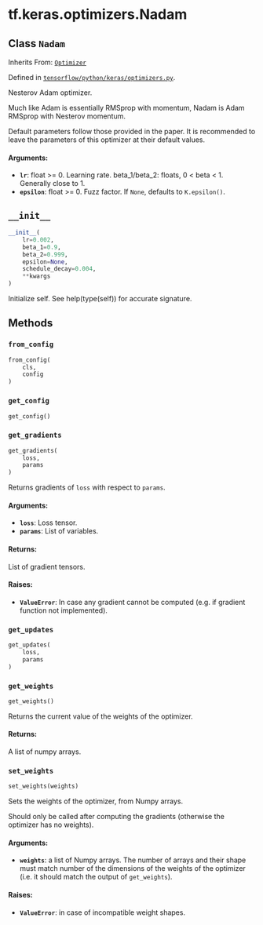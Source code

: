 <div itemscope itemtype="http://developers.google.com/ReferenceObject">
<meta itemprop="name" content="tf.keras.optimizers.Nadam" />
<meta itemprop="path" content="Stable" />
<meta itemprop="property" content="__init__"/>
<meta itemprop="property" content="from_config"/>
<meta itemprop="property" content="get_config"/>
<meta itemprop="property" content="get_gradients"/>
<meta itemprop="property" content="get_updates"/>
<meta itemprop="property" content="get_weights"/>
<meta itemprop="property" content="set_weights"/>
</div>

# tf.keras.optimizers.Nadam

## Class `Nadam`

Inherits From: [`Optimizer`](../../../tf/keras/optimizers/Optimizer.md)



Defined in [`tensorflow/python/keras/optimizers.py`](/code/stable/tensorflow/python/keras/optimizers.py).

Nesterov Adam optimizer.

Much like Adam is essentially RMSprop with momentum,
Nadam is Adam RMSprop with Nesterov momentum.

Default parameters follow those provided in the paper.
It is recommended to leave the parameters of this optimizer
at their default values.

#### Arguments:

* <b>`lr`</b>: float >= 0. Learning rate.
    beta_1/beta_2: floats, 0 < beta < 1. Generally close to 1.
* <b>`epsilon`</b>: float >= 0. Fuzz factor. If `None`, defaults to `K.epsilon()`.

<h2 id="__init__"><code>__init__</code></h2>

``` python
__init__(
    lr=0.002,
    beta_1=0.9,
    beta_2=0.999,
    epsilon=None,
    schedule_decay=0.004,
    **kwargs
)
```

Initialize self.  See help(type(self)) for accurate signature.



## Methods

<h3 id="from_config"><code>from_config</code></h3>

``` python
from_config(
    cls,
    config
)
```



<h3 id="get_config"><code>get_config</code></h3>

``` python
get_config()
```



<h3 id="get_gradients"><code>get_gradients</code></h3>

``` python
get_gradients(
    loss,
    params
)
```

Returns gradients of `loss` with respect to `params`.

#### Arguments:

* <b>`loss`</b>: Loss tensor.
* <b>`params`</b>: List of variables.


#### Returns:

List of gradient tensors.


#### Raises:

* <b>`ValueError`</b>: In case any gradient cannot be computed (e.g. if gradient
      function not implemented).

<h3 id="get_updates"><code>get_updates</code></h3>

``` python
get_updates(
    loss,
    params
)
```



<h3 id="get_weights"><code>get_weights</code></h3>

``` python
get_weights()
```

Returns the current value of the weights of the optimizer.

#### Returns:

A list of numpy arrays.

<h3 id="set_weights"><code>set_weights</code></h3>

``` python
set_weights(weights)
```

Sets the weights of the optimizer, from Numpy arrays.

Should only be called after computing the gradients
(otherwise the optimizer has no weights).

#### Arguments:

* <b>`weights`</b>: a list of Numpy arrays. The number
        of arrays and their shape must match
        number of the dimensions of the weights
        of the optimizer (i.e. it should match the
        output of `get_weights`).


#### Raises:

* <b>`ValueError`</b>: in case of incompatible weight shapes.



